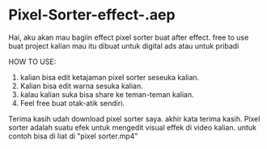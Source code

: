 # Pixel-Sorter-effect-.aep
Hai, aku akan mau bagiin effect pixel sorter buat after effect. free to use buat project kalian mau itu dibuat untuk digital ads atau untuk pribadi


HOW TO USE:

1. kalian bisa edit ketajaman pixel sorter seseuka kalian.
2. Kalian bisa edit warna sesuka kalian.
3. kalau kalian suka bisa share ke teman-teman kalian.
4. Feel free buat otak-atik sendiri.

Terima kasih udah download pixel sorter saya. akhir kata terima kasih.
Pixel sorter adalah suatu efek untuk mengedit visual effek di video kalian.
untuk contoh bisa di liat di "pixel sorter.mp4"
